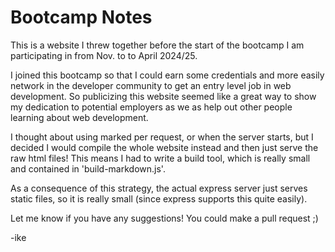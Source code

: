 # Bootcamp Notes

This is a website I threw together before the start of the bootcamp I am participating in from Nov. to to April 2024/25.

I joined this bootcamp so that I could earn some credentials and more easily network in the developer community to get an entry level job in web development. So publicizing this website seemed like a great way to show my dedication to potential employers as we as help out other people learning about web development.

I thought about using marked per request, or when the server starts, but I decided I would compile the whole website instead and then just serve the raw html files! This means I had to write a build tool, which is really small and contained in 'build-markdown.js'. 

As a consequence of this strategy, the actual express server just serves static files, so it is really small (since express supports this quite easily).

Let me know if you have any suggestions! You could make a pull request ;)

-ike